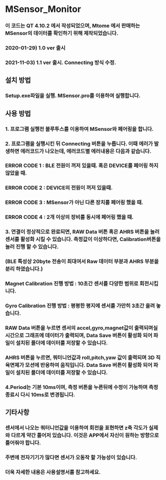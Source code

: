 # MSensor_Monitor

### 이 코드는 QT 4.10.2 에서 작성되었으며, Mtome 에서 판매하는 MSensor의 데이터를 확인하기 위해 제작되었습니다.

### 2020-01-29) 1.0 ver 출시

### 2021-11-03) 1.1 ver 출시. Connecting 방식 수정.
 
## 설치 방법

### Setup.exe파일을 실행. MSensor.pro를 이용하여 실행합니다.

## 사용 방법

### 1. 프로그램 실행전 블루투스를 이용하여 MSensor와 페어링을 합니다.

### 2. 프로그램을 실행시킨 뒤 Connecting 버튼을 누릅니다. 이때 에러가 발생하면 에러코드가 나오는데, 에러코드별 에러내용은 다음과 같습니다.

### ERROR CODE 1 : BLE 전원이 꺼저 있을때. 혹은 DEVICE를 페어링 하지 않았을 때.

### ERROR CODE 2 : DEVICE의 전원이 꺼저 있을때.

### ERROR CODE 3 : MSensor가 아닌 다른 장치를 페어링 했을 때.

### ERROR CODE 4 : 2개 이상의 장비를 동시에 페어링 했을 때.

### 3. 연결이 정상적으로 완료되면, RAW Data 버튼 혹은 AHRS 버튼을 눌러 센서를 활성화 시킬 수 있습니다. 측정값이 이상하다면, Calibration버튼을 눌러 진행 할 수 있습니다. 

### (BLE 특성상 20byte 전송이 최대여서 Raw 데이터 부분과 AHRS 부분을 분리 하였습니다.)


### Magnet Calibration 진행 방법 : 10초간 센서를 다양한 범위로 회전시킵니다.

### Gyro Calibration 진행 방법 : 평평한 평지에 센서를 가만히 3초간 올려 놓습니다.

### RAW Data 버튼을 누르면 센서의 accel,gyro,magnet값이 출력되며실시간으로 그래프에 데이터가 출력되며, Data Save 버튼이 활성화 되어 파일이 설치된 폴더에 데이터를 저장할 수 있습니다.

### AHRS 버튼을 누르면, 쿼터니언값과 roll,pitch,yaw 값이 출력되며 3D 직육면체가 모션에 반응하여 움직입니다. Data Save 버튼이 활성화 되어 파일이 설치된 폴더에 데이터를 저장할 수 있습니다.

### 4.Period는 기본 10ms이며, 측정 버튼을 누른뒤에 수정이 가능하며 측정 종료시 다시 10ms로 변경됩니다.

## 기타사항

### 센서에서 나오는 쿼터니언값을 이용하여 회전을 표현하면 z축 각도가 실제와 다르게 약간 틀어저 있습니다. 이것은 APP에서 자신이 원하는 방향으로 틀어줘야 합니다.

### 주변에 전자기기가 많다면 센서가 오동작 할 가능성이 있습니다.

### 더욱 자세한 내용은 사용설명서를 참고하세요.
